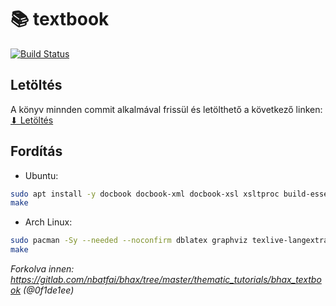 # 📚 textbook

[![Build Status](https://travis-ci.org/krook1024/textbook.png?branch=master)](https://travis-ci.org/krook1024/textbook)


## Letöltés

A könyv minnden commit alkalmával frissül és letölthető a következő linken:  
[⬇ Letöltés](https://github.com/krook1024/textbook/releases)

## Fordítás

- Ubuntu:
```bash
sudo apt install -y docbook docbook-xml docbook-xsl xsltproc build-essential dblatex graphviz texlive-lang-european
make
```

- Arch Linux:
```bash
sudo pacman -Sy --needed --noconfirm dblatex graphviz texlive-langextra texlive-science docbook-xsl docbook-xml
make
```


*Forkolva innen: https://gitlab.com/nbatfai/bhax/tree/master/thematic_tutorials/bhax_textbook (@0f1de1ee)*
